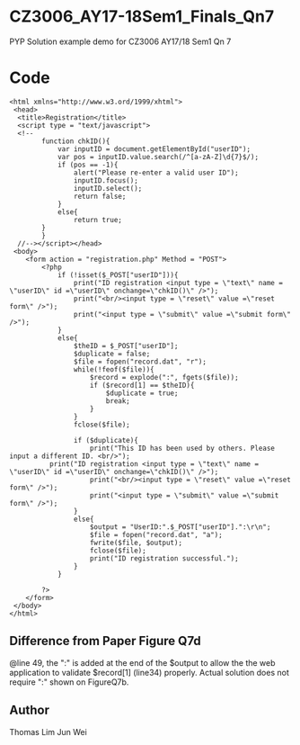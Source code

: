 # CZ3006_AY17-18Sem1_Finals_Qn7
PYP Solution example demo for CZ3006 AY17/18 Sem1 Qn 7

# Code
```
<html xmlns="http://www.w3.ord/1999/xhtml">
 <head>
  <title>Registration</title>
  <script type = "text/javascript">
  <!--
  		function chkID(){
  			var inputID = document.getElementById("userID");
  			var pos = inputID.value.search(/^[a-zA-Z]\d{7}$/);
  			if (pos == -1){
  				alert("Please re-enter a valid user ID");
  				inputID.focus();
  				inputID.select();
  				return false;
  			}
  			else{
  				return true;
        }
  		}
  //--></script></head>
 <body>
 	<form action = "registration.php" Method = "POST">
 		<?php
 			if (!isset($_POST["userID"])){
 				print("ID registration <input type = \"text\" name = \"userID\" id =\"userID\" onchange=\"chkID()\" />");
 				print("<br/><input type = \"reset\" value =\"reset form\" />");
 				print("<input type = \"submit\" value =\"submit form\" />");
 			}
 			else{
 				$theID = $_POST["userID"];
 				$duplicate = false;
 				$file = fopen("record.dat", "r");
 				while(!feof($file)){
 					$record = explode(":", fgets($file));
 					if ($record[1] == $theID){
 						$duplicate = true;
 						break;
 					}
 				}
 				fclose($file);

 				if ($duplicate){
 					print("This ID has been used by others. Please input a different ID. <br/>");
          print("ID registration <input type = \"text\" name = \"userID\" id =\"userID\" onchange=\"chkID()\" />");
 					print("<br/><input type = \"reset\" value =\"reset form\" />");
 					print("<input type = \"submit\" value =\"submit form\" />");
 				}
 				else{
 					$output = "UserID:".$_POST["userID"].":\r\n";
 					$file = fopen("record.dat", "a");
 					fwrite($file, $output);
 					fclose($file);
 					print("ID registration successful.");
 				}
 			}

 		?> 			
 	</form>
 </body>
</html>
```

## Difference from Paper Figure Q7d

@line 49, the ":" is added at the end of the $output to allow the the web application to validate $record[1] (line34) properly. Actual solution does not require  ":" shown on FigureQ7b.

## Author
Thomas Lim Jun Wei
